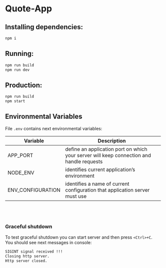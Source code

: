 # Quote-App

## Installing dependencies:
```sh
npm i
```
## Running:
```sh
npm run build
npm run dev
```

## Production:
```sh
npm run build
npm start
```

## Environmental Variables
File `.env` contains next environmental variables:

| Variable          | Description |
|-------------------|-------------|
| APP_PORT          | define an application port on which your server will keep connection and handle requests |
| NODE_ENV          | identifies current application’s environment |
| ENV_CONFIGURATION | identifies a name of current configuration that application server must use |

<br />
<br />

### Graceful shutdown
To test graceful shutdown you can start server and then press `<Ctrl>+C`.  
You should see next messages in console:
```sh
SIGINT signal received !!!
Closing http server.
Http server closed.
```